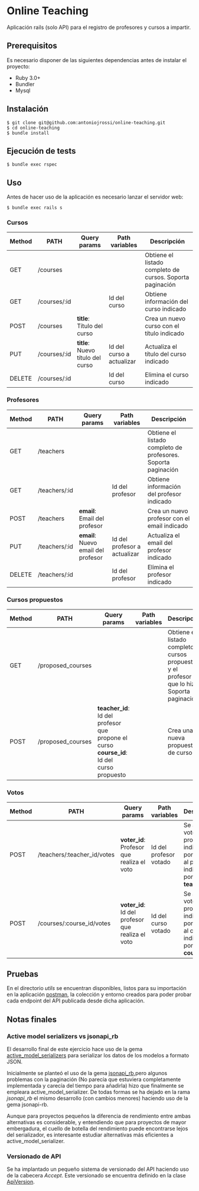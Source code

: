 # Online Teaching
Aplicación rails (solo API) para el registro de profesores y cursos a impartir.

## Prerequisitos
Es necesario disponer de las siguientes dependencias antes de instalar el proyecto:

- Ruby 3.0+
- Bundler
- Mysql

## Instalación

```
$ git clone git@github.com:antoniojrossi/online-teaching.git
$ cd online-teaching
$ bundle install
```

## Ejecución de tests

```
$ bundle exec rspec
```

## Uso
Antes de hacer uso de la aplicación es necesario lanzar el servidor web:
```
$ bundle exec rails s
```

### Cursos
| Method | PATH | Query params | Path variables | Descripción |
| ------------- | ------------- | ------------- | ------------- | ------------- |
| GET  | /courses  | | | Obtiene el listado completo de cursos. Soporta paginación |
| GET  | /courses/:id  | | Id del curso | Obtiene información del curso indicado |
| POST  | /courses  | **title**: Título del curso | | Crea un nuevo curso con el título indicado |
| PUT  | /courses/:id  | **title**: Nuevo título del curso | Id del curso a actualizar | Actualiza el título del curso indicado |
| DELETE  | /courses/:id  | | Id del curso | Elimina el curso indicado |

### Profesores
| Method | PATH | Query params | Path variables | Descripción |
| ------------- | ------------- | ------------- | ------------- | ------------- |
| GET  | /teachers  | | | Obtiene el listado completo de profesores. Soporta paginación |
| GET  | /teachers/:id  | | Id del profesor | Obtiene información del profesor indicado |
| POST  | /teachers  | **email**: Email del profesor | | Crea un nuevo profesor con el email indicado |
| PUT  | /teachers/:id  | **email**: Nuevo email del profesor | Id del profesor a actualizar | Actualiza el email del profesor indicado |
| DELETE  | /teachers/:id  | | Id del profesor | Elimina el profesor indicado |

### Cursos propuestos
| Method | PATH | Query params | Path variables | Descripción |
| ------------- | ------------- | ------------- | ------------- | ------------- |
| GET  | /proposed_courses  | | | Obtiene el listado completo de cursos propuestos y el profesor que lo hizo. Soporta paginación |
| POST  | /proposed_courses  | **teacher_id**: Id del profesor que propone el curso **course_id**: Id del curso propuesto| | Crea una nueva propuesta de curso |

### Votos
| Method | PATH | Query params | Path variables | Descripción |
| ------------- | ------------- | ------------- | ------------- | ------------- |
| POST  | /teachers/:teacher_id/votes  | **voter_id**: Profesor que realiza el voto| Id del profesor votado| Se añade un voto del profesor indicado por __voter_id__ al profesor indicado por  __teacher_id__
| POST  | /courses/:course_id/votes  | **voter_id**: Id del profesor que realiza el voto| Id del curso votado | Se añade un voto del profesor indicado por __voter_id__ al curso indicado por __course_id__ |

## Pruebas
En el directorio _utils_ se encuentran disponibles, listos para su importación en la aplicación [postman](https://www.postman.com/downloads/), la colección y entorno creados para poder probar cada endpoint del API publicada desde dicha aplicación.


## Notas finales

### Active model serializers vs jsonapi_rb
El desarrollo final de este ejercicio hace uso de la gema [active_model_serializers](https://github.com/rails-api/active_model_serializers) para serializar los datos de los modelos a formato JSON.

Inicialmente se planteó el uso de la gema [jsonapi_rb](http://jsonapi-rb.org/),pero algunos problemas con la paginación (No parecía que estuviera completamente implementada y carecía del tiempo para añadirla) hizo que finalmente se empleara active_model_serializer. De todas formas se ha dejado en la rama _jsonapi_rb_ el mismo desarrollo (con cambios menores) haciendo uso de la gema jsonapi-rb.

Aunque para proyectos pequeños la diferencia de rendimiento entre ambas alternativas es considerable, y entendiendo que para proyectos de mayor embergadura, el cuello de botella del rendimiento puede encontrarse lejos del serializador, es interesante estudiar alternativas más eficientes a active_model_serializer.

### Versionado de API
Se ha implantado un pequeño sistema de versionado del API haciendo uso de la cabecera _Accept_. Este versionado se encuentra definido en la clase [ApiVersion](https://github.com/antoniojrossi/online-teaching/blob/main/app/lib/api_version.rb).

